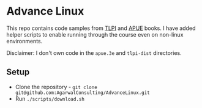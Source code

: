 # Advance Linux

This repo contains code samples from [TLPI](http://man7.org/tlpi/) and [APUE](http://www.apuebook.com/apue3e.html) books. I have added helper scripts to enable running through the course even on non-linux environments.

Disclaimer: I don't own code in the `apue.3e` and `tlpi-dist` directories.

## Setup

* Clone the repository - `git clone git@github.com:AgarwalConsulting/AdvanceLinux.git`
* Run `./scripts/download.sh`
